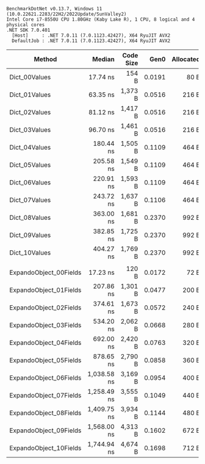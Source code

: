 ```
BenchmarkDotNet v0.13.7, Windows 11 (10.0.22621.2283/22H2/2022Update/SunValley2)
Intel Core i7-8550U CPU 1.80GHz (Kaby Lake R), 1 CPU, 8 logical and 4 physical cores
.NET SDK 7.0.401
  [Host]     : .NET 7.0.11 (7.0.1123.42427), X64 RyuJIT AVX2
  DefaultJob : .NET 7.0.11 (7.0.1123.42427), X64 RyuJIT AVX2
```

|                 Method |      Median | Code Size |   Gen0 | Allocated |
|----------------------- |------------:|----------:|-------:|----------:|
|          Dict_00Values |    17.74 ns |     154 B | 0.0191 |      80 B |
|          Dict_01Values |    63.35 ns |   1,373 B | 0.0516 |     216 B |
|          Dict_02Values |    81.12 ns |   1,417 B | 0.0516 |     216 B |
|          Dict_03Values |    96.70 ns |   1,461 B | 0.0516 |     216 B |
|          Dict_04Values |   180.44 ns |   1,505 B | 0.1109 |     464 B |
|          Dict_05Values |   205.58 ns |   1,549 B | 0.1109 |     464 B |
|          Dict_06Values |   220.91 ns |   1,593 B | 0.1109 |     464 B |
|          Dict_07Values |   243.72 ns |   1,637 B | 0.1106 |     464 B |
|          Dict_08Values |   363.00 ns |   1,681 B | 0.2370 |     992 B |
|          Dict_09Values |   382.85 ns |   1,725 B | 0.2370 |     992 B |
|          Dict_10Values |   404.27 ns |   1,769 B | 0.2370 |     992 B |
|                        |             |           |        |           |
| ExpandoObject_00Fields |    17.23 ns |     120 B | 0.0172 |      72 B |
| ExpandoObject_01Fields |   207.86 ns |   1,301 B | 0.0477 |     200 B |
| ExpandoObject_02Fields |   374.61 ns |   1,673 B | 0.0572 |     240 B |
| ExpandoObject_03Fields |   534.20 ns |   2,062 B | 0.0668 |     280 B |
| ExpandoObject_04Fields |   692.00 ns |   2,420 B | 0.0763 |     320 B |
| ExpandoObject_05Fields |   878.65 ns |   2,790 B | 0.0858 |     360 B |
| ExpandoObject_06Fields | 1,038.58 ns |   3,169 B | 0.0954 |     400 B |
| ExpandoObject_07Fields | 1,258.49 ns |   3,555 B | 0.1049 |     440 B |
| ExpandoObject_08Fields | 1,409.75 ns |   3,934 B | 0.1144 |     480 B |
| ExpandoObject_09Fields | 1,568.00 ns |   4,313 B | 0.1602 |     672 B |
| ExpandoObject_10Fields | 1,744.94 ns |   4,674 B | 0.1698 |     712 B |
